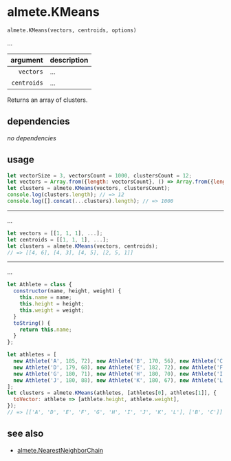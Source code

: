 # almete.KMeans

`almete.KMeans(vectors, centroids, options)`

...

| argument | description |
| ---: | :--- |
| `vectors` | ... |
| `centroids` | ... |

Returns an array of clusters.

## dependencies

*no dependencies*

## usage

```javascript
let vectorSize = 3, vectorsCount = 1000, clustersCount = 12;
let vectors = Array.from({length: vectorsCount}, () => Array.from({length: vectorSize}, () => Math.random()));
let clusters = almete.KMeans(vectors, clustersCount);
console.log(clusters.length); // => 12
console.log([].concat(...clusters).length); // => 1000
```

---

...

```javascript
let vectors = [[1, 1, 1], ...];
let centroids = [[1, 1, 1], ...];
let clusters = almete.KMeans(vectors, centroids);
// => [[4, 6], [4, 3], [4, 5], [2, 5, 1]]
```

---

...

```javascript
let Athlete = class {
  constructor(name, height, weight) {
    this.name = name;
    this.height = height;
    this.weight = weight;
  }
  toString() {
    return this.name;
  }
};

let athletes = [
  new Athlete('A', 185, 72), new Athlete('B', 170, 56), new Athlete('C', 168, 60),
  new Athlete('D', 179, 68), new Athlete('E', 182, 72), new Athlete('F', 188, 77),
  new Athlete('G', 180, 71), new Athlete('H', 180, 70), new Athlete('I', 183, 84),
  new Athlete('J', 180, 88), new Athlete('K', 180, 67), new Athlete('L', 177, 76),
];
let clusters = almete.KMeans(athletes, [athletes[0], athletes[1]], {
  toVector: athlete => [athlete.height, athlete.weight],
});
// => [['A', 'D', 'E', 'F', 'G', 'H', 'I', 'J', 'K', 'L'], ['B', 'C']]
```

## see also

- [almete.NearestNeighborChain](https://github.com/SeregPie/almete.NearestNeighborChain)
